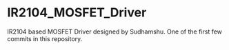 # IR2104_MOSFET_Driver
IR2104 based MOSFET Driver designed by Sudhamshu. One of the first few commits in this repository. 
